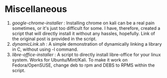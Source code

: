 # Miscellaneous
1. *google-chrome-installer* : Installing chrome on kali can be a real pain sometimes, or it's just too difficult for some. I have, therefore, created a script that will directly install it without any hassles, hopefully. Link of the original post is provided in the script.  
2. *dynamicLink.sh* : A simple demonstration of dynamically linking a library in C, without using -l command.  
3. *libre-office-installer* : A script to directly install libre-office for your linux system. Works for Ubuntu/Mint/Kali. To make it work on Fedora/OpenSUSE, change deb to rpm and DEBS to RPMS within the script.
